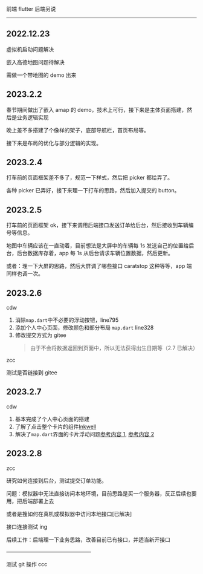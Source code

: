 前端 flutter 后端另说

---

## 2022.12.23

虚拟机启动问题解决

嵌入高德地图问题待解决

需做一个带地图的 demo 出来

## 2023.2.2

春节期间做出了嵌入 amap 的 demo，技术上可行，接下来是主体页面搭建，然后是业务逻辑实现

晚上差不多搭建了个像样的架子，底部导航栏，首页布局等。

接下来是布局的优化与部分逻辑的实现。

## 2023.2.4

打车前的页面框架差不多了，规范一下样式，然后把 picker 都给弄了。

各种 picker 已弄好，接下来理一下打车的思路，然后加入提交的 button。

## 2023.2.5

打车前的页面框架 ok，接下来调用后端接口发送订单给后台，然后接收到车辆编号等信息。

地图中车辆应该在一直动着，目前想法是大屏中的车辆每 1s 发送自己的位置给后台，后台数据库存着，app 每 1s 从后台请求车辆位置数据，然后更新。

或者：理一下大屏的思路，然后大屏调了哪些接口 caratstop 这种等等，app 端同样也调一次。

## 2023.2.6

cdw

1. 消除<code>map.dart</code>中不必要的浮动按钮，line795
2. 添加个人中心页面，修改颜色和部分布局 <code>map.dart</code> line328
3. 修改提交方式为 gitee
   > 由于不会将数据返回到页面中，所以无法获得出生日期等（2.7 已解决）

zcc

测试是否链接到 gitee

## 2023.2.7

cdw

1. 基本完成了个人中心页面的搭建
2. 了解了点击整个卡片的组件[Inkwell](https://www.likecs.com/ask-278534.html)
3. 解决了<code>map.dart</code>界面的卡片浮动问题[参考内容 1](https://gitee.com/radium/flutter_example/blob/master/lib/pages/getwidget/floating.dart), [参考内容 2](https://www.bilibili.com/video/BV16f4y1o7wu/?spm_id_from=333.337.search-card.all.click&vd_source=ccfdf3ee034d0587aaba009418f2cbed)

## 2023.2.8

zcc

研究如何连接到后台，测试提交订单功能。

问题：模拟器中无法直接访问本地环境，目前思路是买一个服务器，反正后续也要用，把后端部署上去

或者是搜如何在真机或模拟器中访问本地接口[已解决]

接口连接测试 ing

后续工作：后端理一下业务思路，改善目前已有接口，并适当新开接口

————————————————

测试 git 操作 ccc
